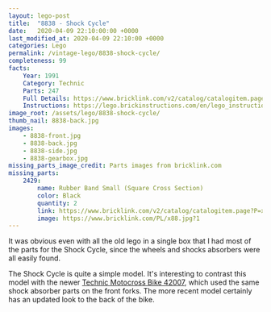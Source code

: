 ```yaml
---
layout: lego-post
title:  "8838 - Shock Cycle"
date:   2020-04-09 22:10:00:00 +0000
last_modified_at: 2020-04-09 22:10:00 +0000
categories: Lego
permalink: /vintage-lego/8838-shock-cycle/
completeness: 99
facts:
    Year: 1991
    Category: Technic
    Parts: 247
    Full Details: https://www.bricklink.com/v2/catalog/catalogitem.page?S=8838-1#T=S&O={%22iconly%22:0}
    Instructions: https://lego.brickinstructions.com/en/lego_instructions/set/8838/Dirt_Bike
image_root: /assets/lego/8838-shock-cycle/
thumb_nail: 8838-back.jpg
images:
    - 8838-front.jpg
    - 8838-back.jpg
    - 8838-side.jpg
    - 8838-gearbox.jpg
missing_parts_image_credit: Parts images from bricklink.com
missing_parts:
    2429:
        name: Rubber Band Small (Square Cross Section)
        color: Black
        quantity: 2
        link: https://www.bricklink.com/v2/catalog/catalogitem.page?P=x88&idColor=11
        image: https://www.bricklink.com/PL/x88.jpg?1
---
```


It was obvious even with all the old lego in a single box that I had most of the parts for the Shock Cycle, since the wheels and shocks absorbers were all easily found.

The Shock Cycle is quite a simple model. It's interesting to contrast this model with the newer [Technic Motocross Bike 42007](https://www.bricklink.com/v2/catalog/catalogitem.page?S=42007-1#T=I), which used the same shock absorber parts on the front forks. The more recent model certainly has an updated look to the back of the bike.